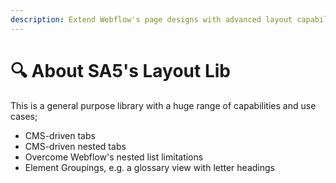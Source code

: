 ```yaml
---
description: Extend Webflow's page designs with advanced layout capabilities
---
```


# 🔍 About SA5's Layout Lib

This is a general purpose library with a huge range of capabilities and use cases;&#x20;

* CMS-driven tabs
* CMS-driven nested tabs
* Overcome Webflow's nested list limitations
* Element Groupings, e.g. a glossary view with letter headings







